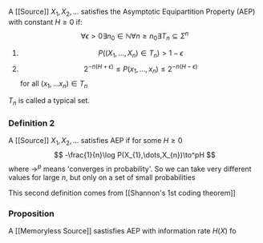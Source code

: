 A [[Source]] $X_{1},X_{2},\dots$ satisfies the Asymptotic Equipartition Property (AEP) with constant $H\geq 0$ if:
$$
\forall \epsilon>0 \exists n_{0}\in \mathbb{N} \forall n\geq n_{0}\exists T_{n}\subseteq \Sigma^{n}
$$
1. $$
P((X_{1},\dots,X_{n})\in T_{n})>1-\epsilon
$$
2. $$
2^{-n(H+\epsilon)}\leq P(x_{1},\dots,x_{n})\leq 2^{-n(H-\epsilon)}
$$
for all $(x_{1},\dots x_{n})\in T_{n}$

$T_{n}$ is called a typical set.


### Definition 2
A [[Source]] $X_{1},X_{2},\dots$ satisfies AEP if for some $H\geq 0$
$$
-\frac{1}{n}\log P(X_{1},\dots,X_{n})\to^pH
$$
where $\to ^{p}$ means 'converges in probability'. So we can take very different values for large $n$, but only on a set of small probabilities

This second definition comes from [[Shannon's 1st coding theorem]]

### Proposition
A [[Memoryless Source]] sastisfies AEP with information rate $H(X)$ fo